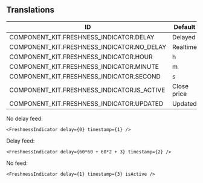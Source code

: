 ## Translations

ID | Default
------------ | -------------
COMPONENT_KIT.FRESHNESS_INDICATOR.DELAY | Delayed
COMPONENT_KIT.FRESHNESS_INDICATOR.NO_DELAY | Realtime
COMPONENT_KIT.FRESHNESS_INDICATOR.HOUR  | h
COMPONENT_KIT.FRESHNESS_INDICATOR.MINUTE | m
COMPONENT_KIT.FRESHNESS_INDICATOR.SECOND | s
COMPONENT_KIT.FRESHNESS_INDICATOR.IS_ACTIVE | Close price
COMPONENT_KIT.FRESHNESS_INDICATOR.UPDATED | Updated

No delay feed:

    <FreshnessIndicator delay={0} timestamp={1} />

Delay feed:

    <FreshnessIndicator delay={60*60 + 60*2 + 3} timestamp={2} />

No feed:

    <FreshnessIndicator delay={1} timestamp={3} isActive />
